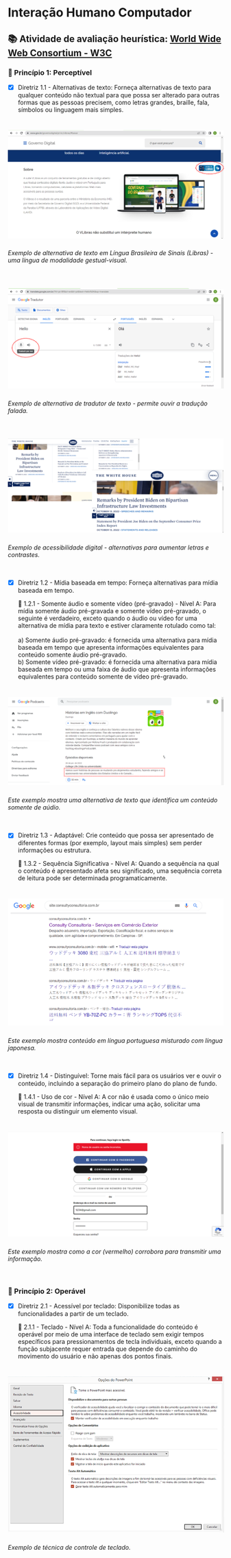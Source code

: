 <h1> Interação Humano Computador</h1>

<h2> 📚 Atividade de avaliação heurística: <a href="https://www.w3.org/WAI/WCAG21/quickref/#principle1"> World Wide Web Consortium - W3C</a></h2>

<h3>🔺 Princípio 1: Perceptível </h3>

- [x] Diretriz 1.1 - Alternativas de texto: Forneça alternativas de texto para qualquer conteúdo não textual para que possa ser alterado para outras formas que as pessoas precisem, como letras grandes, braille, fala, símbolos ou linguagem mais simples.

<h1 align="center">
  <img src="/IHC/Figuras/11_pos.png">
</h1>
<i>Exemplo de alternativa de texto em Língua Brasileira de Sinais (Libras) - uma língua de modalidade gestual-visual.</i>
<br><br>
<h1 align="center">
  <img src="/IHC/Figuras/11b_pos.png">
</h1>
<i>Exemplo de alternativa de tradutor de texto - permite ouvir a tradução falada.</i>
<br><br>
<h1 align="center">
  <img src="/IHC/Figuras/11c_pos.png">
</h1>
<i>Exemplo de acessibilidade digital - alternativas para aumentar letras e contrastes.</i>
<br><br><br>

- [x] Diretriz 1.2 - Mídia baseada em tempo: Forneça alternativas para mídia baseada em tempo.

    🔹 1.2.1 - Somente áudio e somente vídeo (pré-gravado) - Nível A: Para mídia somente áudio pré-gravada e somente vídeo pré-gravado, o seguinte é verdadeiro, exceto quando o áudio ou vídeo for uma alternativa de mídia para texto e estiver claramente rotulado como tal:<br><br>
    a) Somente áudio pré-gravado: é fornecida uma alternativa para mídia baseada em tempo que apresenta informações equivalentes para conteúdo somente áudio pré-gravado.<br>
    b) Somente vídeo pré-gravado: é fornecida uma alternativa para mídia baseada em tempo ou uma faixa de áudio que apresenta informações equivalentes para conteúdo somente de vídeo pré-gravado.
    
<h1 align="center">
  <img src="/IHC/Figuras/121_pos.png">
</h1>
<i>Este exemplo mostra uma alternativa de texto que identifica um conteúdo somente de aúdio.</i>
<br><br><br>
    
- [x] Diretriz 1.3 - Adaptável: Crie conteúdo que possa ser apresentado de diferentes formas (por exemplo, layout mais simples) sem perder informações ou estrutura.

    🔹 1.3.2 - Sequência Significativa - Nível A: Quando a sequência na qual o conteúdo é apresentado afeta seu significado, uma sequência correta de leitura pode ser determinada programaticamente.
 
<h1 align="center">
  <img src="/IHC/Figuras/132_neg.png">
</h1>
<i>Este exemplo mostra conteúdo em língua portuguesa misturado com língua japonesa.</i>
<br><br><br>
    
- [x] Diretriz 1.4 - Distinguível: Torne mais fácil para os usuários ver e ouvir o conteúdo, incluindo a separação do primeiro plano do plano de fundo.

    🔹 1.4.1 - Uso de cor - Nível A: A cor não é usada como o único meio visual de transmitir informações, indicar uma ação, solicitar uma resposta ou distinguir um elemento visual.
    
<h1 align="center">
  <img src="/IHC/Figuras/141_pos.png">
</h1>
<i>Este exemplo mostra como a cor (vermelho) corrobora para transmitir uma informação.</i>
<br><br><br>   
    
<h3>🔺 Princípio 2: Operável </h3>

- [x] Diretriz 2.1 - Acessível por teclado: Disponibilize todas as funcionalidades a partir de um teclado.

    🔹 2.1.1 - Teclado - Nível A: Toda a funcionalidade do conteúdo é operável por meio de uma interface de teclado sem exigir tempos específicos para pressionamentos de tecla individuais, exceto quando a função subjacente requer entrada que depende do caminho do movimento do usuário e não apenas dos pontos finais.
    
<h1 align="center">
  <img src="/IHC/Figuras/211_pos.png">
</h1>
<i>Exemplo de técnica de controle de teclado.</i>
<br><br><br>

